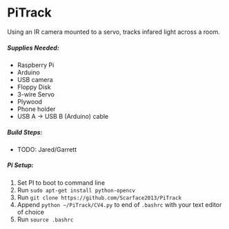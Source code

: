 # PiTrack
Using an IR camera mounted to a servo, tracks infared light across a room.

##### Supplies Needed:
* Raspberry Pi
* Arduino
* USB camera
* Floppy Disk
* 3-wire Servo
* Plywood
* Phone holder
* USB A -> USB B (Arduino) cable 

##### Build Steps:
* TODO: Jared/Garrett

##### Pi Setup:
1. Set PI to boot to command line
1. Run `sudo apt-get install python-opencv`
1. Run `git clone https://github.com/Scarface2013/PiTrack`
1. Append `python ~/PiTrack/CV4.py` to end of `.bashrc` with your text editor of choice
1. Run `source .bashrc`
